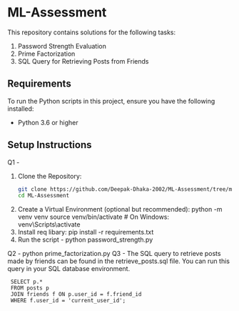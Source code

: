 # ML-Assessment
This repository contains solutions for the following tasks:
1. Password Strength Evaluation
2. Prime Factorization
3. SQL Query for Retrieving Posts from Friends

## Requirements
To run the Python scripts in this project, ensure you have the following installed:
- Python 3.6 or higher

## Setup Instructions
Q1 - 
   1. Clone the Repository:
       ```bash
       git clone https://github.com/Deepak-Dhaka-2002/ML-Assessment/tree/main.git
       cd ML-Assessment
   2. Create a Virtual Environment (optional but recommended):
       python -m venv venv
       source venv/bin/activate  # On Windows: venv\Scripts\activate
   3. Install req libary:
       pip install -r requirements.txt
   4. Run the script -
        python password_strength.py

Q2 - python prime_factorization.py
Q3 - The SQL query to retrieve posts made by friends can be found in the retrieve_posts.sql file. You can run this query in your SQL database environment.

     SELECT p.*
     FROM posts p
     JOIN friends f ON p.user_id = f.friend_id
     WHERE f.user_id = 'current_user_id';
